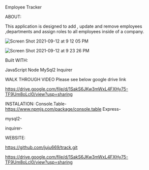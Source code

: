Employee Tracker

ABOUT:

This application is designed to add , update and remove employees ,departments and assign roles to all employees inside of a company.

![Screen Shot 2021-09-12 at 9 12 05 PM](https://user-images.githubusercontent.com/58565920/133010471-3de56799-7ac3-46b6-bc5f-597c6587199a.png)

![Screen Shot 2021-09-12 at 9 23 26 PM](https://user-images.githubusercontent.com/58565920/133010865-42e869f7-4a34-4f01-b887-d6f56cb5be48.png)


Built WITH:

JavaScript
Node
MySql2
Inquirer



WALK THROUGH VIDEO 
Please see below google drive link

https://drive.google.com/file/d/1SakS6JKw3mWxL4FXHy75-TF9Um8oLcl0/view?usp=sharing


INSTALATION:
Console.Table- https://www.npmjs.com/package/console.table
Express-

mysql2-

inquirer-

WEBSITE:

https://github.com/juju669/track.git

https://drive.google.com/file/d/1SakS6JKw3mWxL4FXHy75-TF9Um8oLcl0/view?usp=sharing






